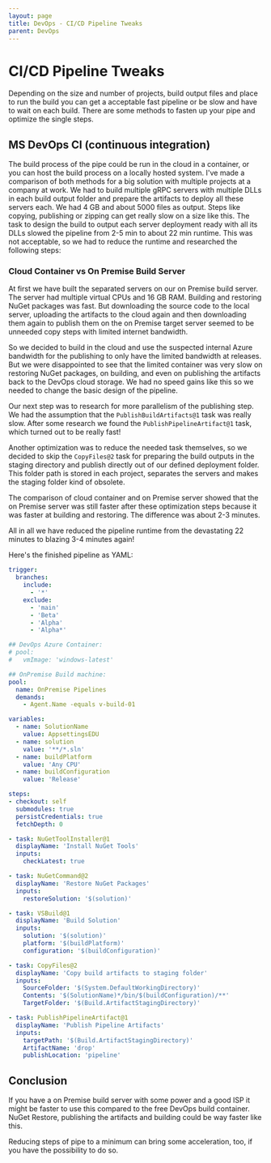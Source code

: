 ```yaml
---
layout: page
title: DevOps - CI/CD Pipeline Tweaks
parent: DevOps
---
```


# CI/CD Pipeline Tweaks

Depending on the size and number of projects, build output files and place to run the build you can get a acceptable fast pipeline or be slow and have to wait on each build.
There are some methods to fasten up your pipe and optimize the single steps.


## MS DevOps CI (continuous integration)

The build process of the pipe could be run in the cloud in a container, or you can host the build process on a locally hosted system. I've made a comparison of both methods for a big solution with multiple projects at a company at work. We had to build multiple gRPC servers with multiple DLLs in each build output folder and prepare the artifacts to deploy all these servers each. We had 4 GB and about 5000 files as output. Steps like copying, publishing or zipping can get really slow on a size like this. The task to design the build to output each server deployment ready with all its DLLs slowed the pipeline from 2-5 min to about 22 min runtime. This was not acceptable, so we had to reduce the runtime and researched the following steps:


### Cloud Container vs On Premise Build Server

At first we have built the separated servers on our on Premise build server. The server had multiple virtual CPUs and 16 GB RAM. Building and restoring NuGet packages was fast. But downloading the source code to the local server, uploading the artifacts to the cloud again and then downloading them again to publish them on the on Premise target server seemed to be unneeded copy steps with limited internet bandwidth. 

So we decided to build in the cloud and use the suspected internal Azure bandwidth for the publishing to only have the limited bandwidth at releases. But we were disappointed to see that the limited container was very slow on restoring NuGet packages, on building, and even on publishing the artifacts back to the DevOps cloud storage. We had no speed gains like this so we needed to change the basic design of the pipeline.

Our next step was to research for more parallelism of the publishing step. We had the assumption that the `PublishBuildArtifacts@1` task was really slow. After some research we found the `PublishPipelineArtifact@1` task, which turned out to be really fast!

Another optimization was to reduce the needed task themselves, so we decided to skip the `CopyFiles@2` task for preparing the build outputs in the staging directory and publish directly out of our defined deployment folder. This folder path is stored in each project, separates the servers and makes the staging folder kind of obsolete.

The comparison of cloud container and on Premise server showed that the on Premise server was still faster after these optimization steps because it was faster at building and restoring. The difference was about 2-3 minutes.

All in all we have reduced the pipeline runtime from the devastating 22 minutes to blazing 3-4 minutes again! 

Here's the finished pipeline as YAML:

```yaml
trigger:
  branches:
    include:
      - '*'
    exclude:
      - 'main'
      - 'Beta'
      - 'Alpha'
      - 'Alpha*'

## DevOps Azure Container:
# pool:
#   vmImage: 'windows-latest'

## OnPremise Build machine:
pool:
  name: OnPremise Pipelines
  demands: 
    - Agent.Name -equals v-build-01

variables:
  - name: SolutionName
    value: AppsettingsEDU
  - name: solution
    value: '**/*.sln'
  - name: buildPlatform
    value: 'Any CPU'
  - name: buildConfiguration
    value: 'Release'

steps:
- checkout: self
  submodules: true
  persistCredentials: true
  fetchDepth: 0

- task: NuGetToolInstaller@1
  displayName: 'Install NuGet Tools'
  inputs:
    checkLatest: true

- task: NuGetCommand@2
  displayName: 'Restore NuGet Packages'
  inputs:
    restoreSolution: '$(solution)'

- task: VSBuild@1
  displayName: 'Build Solution'
  inputs:
    solution: '$(solution)'
    platform: '$(buildPlatform)'
    configuration: '$(buildConfiguration)'

- task: CopyFiles@2
  displayName: 'Copy build artifacts to staging folder'
  inputs:
    SourceFolder: '$(System.DefaultWorkingDirectory)'
    Contents: '$(SolutionName)*/bin/$(buildConfiguration)/**'
    TargetFolder: '$(Build.ArtifactStagingDirectory)'

- task: PublishPipelineArtifact@1
  displayName: 'Publish Pipeline Artifacts'
  inputs:
    targetPath: '$(Build.ArtifactStagingDirectory)'
    ArtifactName: 'drop'
    publishLocation: 'pipeline'
```

## Conclusion

If you have a on Premise build server with some power and a good ISP it might be faster to use this compared to the free DevOps build container. NuGet Restore, publishing the artifacts and building could be way faster like this. 

Reducing steps of pipe to a minimum can bring some acceleration, too, if you have the possibility to do so. 
